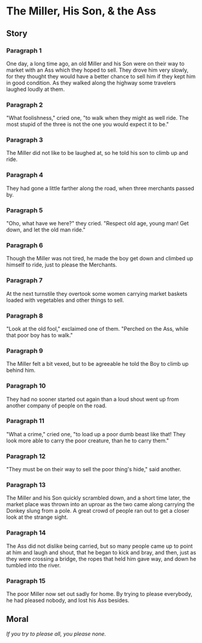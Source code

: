 
# The Miller, His Son, & the Ass

## Story


### Paragraph 1

One day, a long time ago, an old Miller and his Son were on their way to market with an Ass which they hoped to sell. They drove him very slowly, for they thought they would have a better chance to sell him if they kept him in good condition. As they walked along the highway some travelers laughed loudly at them.



### Paragraph 2

"What foolishness," cried one, "to walk when they might as well ride. The most stupid of the three is not the one you would expect it to be."



### Paragraph 3

The Miller did not like to be laughed at, so he told his son to climb up and ride.



### Paragraph 4

They had gone a little farther along the road, when three merchants passed by.



### Paragraph 5

"Oho, what have we here?" they cried. "Respect old age, young man! Get down, and let the old man ride."



### Paragraph 6

Though the Miller was not tired, he made the boy get down and climbed up himself to ride, just to please the Merchants.



### Paragraph 7

At the next turnstile they overtook some women carrying market baskets loaded with vegetables and other things to sell.



### Paragraph 8

"Look at the old fool," exclaimed one of them. "Perched on the Ass, while that poor boy has to walk."



### Paragraph 9

The Miller felt a bit vexed, but to be agreeable he told the Boy to climb up behind him.



### Paragraph 10

They had no sooner started out again than a loud shout went up from another company of people on the road.



### Paragraph 11

"What a crime," cried one, "to load up a poor dumb beast like that! They look more able to carry the poor creature, than he to carry them."



### Paragraph 12

"They must be on their way to sell the poor thing's hide," said another.



### Paragraph 13

The Miller and his Son quickly scrambled down, and a short time later, the market place was thrown into an uproar as the two came along carrying the Donkey slung from a pole. A great crowd of people ran out to get a closer look at the strange sight.



### Paragraph 14

The Ass did not dislike being carried, but so many people came up to point at him and laugh and shout, that he began to kick and bray, and then, just as they were crossing a bridge, the ropes that held him gave way, and down he tumbled into the river.



### Paragraph 15

The poor Miller now set out sadly for home. By trying to please everybody, he had pleased nobody, and lost his Ass besides.



## Moral

_If you try to please all, you please none._

